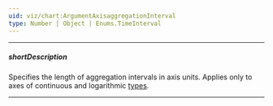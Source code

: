 ```yaml
---
uid: viz/chart:ArgumentAxisaggregationInterval
type: Number | Object | Enums.TimeInterval
---
```

---
##### shortDescription
Specifies the length of aggregation intervals in axis units. Applies only to axes of continuous and logarithmic [types](/api-reference/10%20UI%20Components/dxChart/1%20Configuration/argumentAxis/type.md '/Documentation/ApiReference/UI_Components/dxChart/Configuration/argumentAxis/#type').

---
